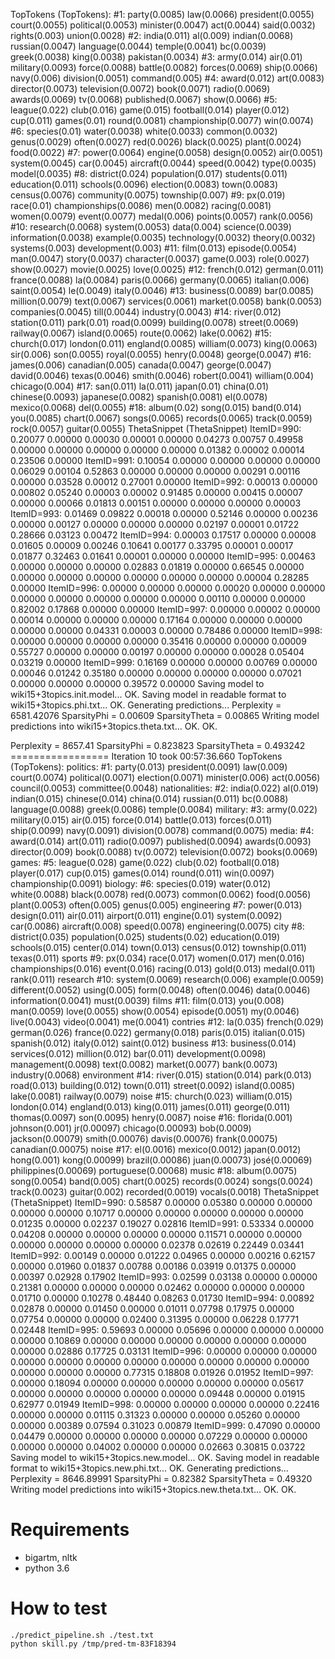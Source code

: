 TopTokens (TopTokens):
#1: party(0.0085) law(0.0066) president(0.0055) court(0.0055) political(0.0053) minister(0.0047) act(0.0044) said(0.0032) rights(0.003) union(0.0028)
#2: india(0.011) al(0.009) indian(0.0068) russian(0.0047) language(0.0044) temple(0.0041) bc(0.0039) greek(0.0038) king(0.0038) pakistan(0.0034)
#3: army(0.014) air(0.01) military(0.0093) force(0.0088) battle(0.0082) forces(0.0069) ship(0.0066) navy(0.006) division(0.0051) command(0.005)
#4: award(0.012) art(0.0083) director(0.0073) television(0.0072) book(0.0071) radio(0.0069) awards(0.0069) tv(0.0068) published(0.0067) show(0.0066)
#5: league(0.022) club(0.016) game(0.015) football(0.014) player(0.012) cup(0.011) games(0.01) round(0.0081) championship(0.0077) win(0.0074)
#6: species(0.01) water(0.0038) white(0.0033) common(0.0032) genus(0.0029) often(0.0027) red(0.0026) black(0.0025) plant(0.0024) food(0.0022)
#7: power(0.0064) engine(0.0058) design(0.0052) air(0.0051) system(0.0045) car(0.0045) aircraft(0.0044) speed(0.0042) type(0.0035) model(0.0035)
#8: district(0.024) population(0.017) students(0.011) education(0.011) schools(0.0096) election(0.0083) town(0.0083) census(0.0076) community(0.0075) township(0.007)
#9: px(0.019) race(0.01) championships(0.0086) men(0.0082) racing(0.0081) women(0.0079) event(0.0077) medal(0.006) points(0.0057) rank(0.0056)
#10: research(0.0068) system(0.0053) data(0.004) science(0.0039) information(0.0038) example(0.0035) technology(0.0032) theory(0.0032) systems(0.003) development(0.003)
#11: film(0.013) episode(0.0054) man(0.0047) story(0.0037) character(0.0037) game(0.003) role(0.0027) show(0.0027) movie(0.0025) love(0.0025)
#12: french(0.012) german(0.011) france(0.0088) la(0.0084) paris(0.0066) germany(0.0065) italian(0.006) saint(0.0054) le(0.0049) italy(0.0046)
#13: business(0.0089) bar(0.0085) million(0.0079) text(0.0067) services(0.0061) market(0.0058) bank(0.0053) companies(0.0045) till(0.0044) industry(0.0043)
#14: river(0.012) station(0.011) park(0.01) road(0.0099) building(0.0078) street(0.0069) railway(0.0067) island(0.0065) route(0.0062) lake(0.0062)
#15: church(0.017) london(0.011) england(0.0085) william(0.0073) king(0.0063) sir(0.006) son(0.0055) royal(0.0055) henry(0.0048) george(0.0047)
#16: james(0.006) canadian(0.005) canada(0.0047) george(0.0047) david(0.0046) texas(0.0046) smith(0.0046) robert(0.0041) william(0.004) chicago(0.004)
#17: san(0.011) la(0.011) japan(0.01) china(0.01) chinese(0.0093) japanese(0.0082) spanish(0.0081) el(0.0078) mexico(0.0068) del(0.0055)
#18: album(0.02) song(0.015) band(0.014) you(0.0085) chart(0.0067) songs(0.0065) records(0.0065) track(0.0059) rock(0.0057) guitar(0.0055)
ThetaSnippet (ThetaSnippet)
ItemID=990: 0.20077 0.00000 0.00030 0.00001 0.00000 0.04273 0.00757 0.49958 0.00000 0.00000 0.00000 0.00000 0.00000 0.01382 0.00002 0.00014 0.23506 0.00000
ItemID=991: 0.10054 0.00000 0.00000 0.00000 0.00000 0.06029 0.00104 0.52863 0.00000 0.00000 0.00000 0.00291 0.00116 0.00000 0.03528 0.00012 0.27001 0.00000
ItemID=992: 0.00013 0.00000 0.00802 0.05240 0.00003 0.00002 0.91485 0.00000 0.00415 0.00007 0.00000 0.00066 0.01813 0.00151 0.00000 0.00000 0.00000 0.00003
ItemID=993: 0.01469 0.09822 0.00018 0.00000 0.52146 0.00000 0.00236 0.00000 0.00127 0.00000 0.00000 0.00000 0.02197 0.00001 0.01722 0.28666 0.03123 0.00472
ItemID=994: 0.00003 0.17517 0.00000 0.00008 0.01605 0.00009 0.00246 0.10641 0.00177 0.33795 0.00001 0.00017 0.01877 0.32463 0.01641 0.00001 0.00000 0.00000
ItemID=995: 0.00463 0.00000 0.00000 0.00000 0.02883 0.01819 0.00000 0.66545 0.00000 0.00000 0.00000 0.00000 0.00000 0.00000 0.00000 0.00004 0.28285 0.00000
ItemID=996: 0.00000 0.00000 0.00000 0.00020 0.00000 0.00000 0.00000 0.00000 0.00000 0.00000 0.00000 0.00110 0.00000 0.00000 0.82002 0.17868 0.00000 0.00000
ItemID=997: 0.00000 0.00002 0.00000 0.00014 0.00000 0.00000 0.00000 0.17164 0.00000 0.00000 0.00000 0.00000 0.00000 0.04331 0.00003 0.00000 0.78486 0.00000
ItemID=998: 0.00000 0.00000 0.00000 0.00000 0.35416 0.00000 0.00000 0.00009 0.55727 0.00000 0.00000 0.00197 0.00000 0.00000 0.00028 0.05404 0.03219 0.00000
ItemID=999: 0.16169 0.00000 0.00000 0.00769 0.00000 0.00046 0.01242 0.35180 0.00000 0.00000 0.00000 0.00000 0.07021 0.00000 0.00000 0.00000 0.39572 0.00000
Saving model to wiki15+3topics.init.model... OK.
Saving model in readable format to wiki15+3topics.phi.txt... OK.
Generating predictions... Perplexity      = 6581.42076
SparsityPhi     = 0.00609
SparsityTheta   = 0.00865
Writing model predictions into wiki15+3topics.theta.txt... OK.
OK.






Perplexity      = 8657.41
SparsityPhi     = 0.823823
SparsityTheta   = 0.493242
================= Iteration 10 took 00:57:36.660
TopTokens (TopTokens):
politics: #1: party(0.013) president(0.0091) law(0.009) court(0.0074) political(0.0071) election(0.0071) minister(0.006) act(0.0056) council(0.0053) committee(0.0048)
nationalities: #2: india(0.022) al(0.019) indian(0.015) chinese(0.014) china(0.014) russian(0.011) bc(0.0088) language(0.0088) greek(0.0086) temple(0.0084)
military: #3: army(0.022) military(0.015) air(0.015) force(0.014) battle(0.013) forces(0.011) ship(0.0099) navy(0.0091) division(0.0078) command(0.0075)
media: #4: award(0.014) art(0.011) radio(0.0097) published(0.0094) awards(0.0093) director(0.009) book(0.0088) tv(0.0072) television(0.0072) books(0.0069)
games: #5: league(0.028) game(0.022) club(0.02) football(0.018) player(0.017) cup(0.015) games(0.014) round(0.011) win(0.0097) championship(0.0091)
biology: #6: species(0.019) water(0.012) white(0.0088) black(0.0078) red(0.0073) common(0.0062) food(0.0056) plant(0.0053) often(0.005) genus(0.005)
engineering #7: power(0.013) design(0.011) air(0.011) airport(0.011) engine(0.01) system(0.0092) car(0.0086) aircraft(0.008) speed(0.0078) engineering(0.0075)
city #8: district(0.035) population(0.025) students(0.02) education(0.019) schools(0.015) center(0.014) town(0.013) census(0.012) township(0.011) texas(0.011)
sports #9: px(0.034) race(0.017) women(0.017) men(0.016) championships(0.016) event(0.016) racing(0.013) gold(0.013) medal(0.011) rank(0.011)
research #10: system(0.0069) research(0.006) example(0.0059) different(0.0052) using(0.005) form(0.0048) often(0.0046) data(0.0046) information(0.0041) must(0.0039)
films #11: film(0.013) you(0.008) man(0.0059) love(0.0055) show(0.0054) episode(0.0051) my(0.0046) live(0.0043) video(0.0041) me(0.0041)
contries #12: la(0.035) french(0.029) german(0.026) france(0.022) germany(0.018) paris(0.015) italian(0.015) spanish(0.012) italy(0.012) saint(0.012)
business #13: business(0.014) services(0.012) million(0.012) bar(0.011) development(0.0098) management(0.0098) text(0.0082) market(0.0077) bank(0.0073) industry(0.0068)
environment #14: river(0.015) station(0.014) park(0.013) road(0.013) building(0.012) town(0.011) street(0.0092) island(0.0085) lake(0.0081) railway(0.0079)
noise #15: church(0.023) william(0.015) london(0.014) england(0.013) king(0.011) james(0.011) george(0.011) thomas(0.0097) son(0.0095) henry(0.0087)
noise #16: florida(0.001) johnson(0.001) jr(0.00097) chicago(0.00093) bob(0.0009) jackson(0.00079) smith(0.00076) davis(0.00076) frank(0.00075) canadian(0.00075)
noise #17: el(0.0016) mexico(0.0012) japan(0.0012) hong(0.001) kong(0.00099) brazil(0.00086) juan(0.00073) josé(0.00069) philippines(0.00069) portuguese(0.00068)
music #18: album(0.0075) song(0.0054) band(0.005) chart(0.0025) records(0.0024) songs(0.0024) track(0.0023) guitar(0.002) recorded(0.0019) vocals(0.0018)
ThetaSnippet (ThetaSnippet)
ItemID=990: 0.58587 0.00000 0.05380 0.00000 0.00000 0.00000 0.00000 0.10717 0.00000 0.00000 0.00000 0.00000 0.00000 0.01235 0.00000 0.02237 0.19027 0.02816
ItemID=991: 0.53334 0.00000 0.04208 0.00000 0.00000 0.00000 0.00000 0.11571 0.00000 0.00000 0.00000 0.00000 0.00000 0.00000 0.02378 0.02619 0.22449 0.03441
ItemID=992: 0.00149 0.00000 0.01222 0.04965 0.00000 0.00216 0.62157 0.00000 0.01960 0.01837 0.00788 0.00186 0.03919 0.01375 0.00000 0.00397 0.02928 0.17902
ItemID=993: 0.02599 0.03138 0.00000 0.00000 0.21381 0.00000 0.00000 0.00000 0.02462 0.00000 0.00000 0.00000 0.01710 0.00000 0.10278 0.48440 0.08263 0.01730
ItemID=994: 0.00892 0.02878 0.00000 0.01450 0.00000 0.01011 0.07798 0.17975 0.00000 0.07754 0.00000 0.00000 0.02400 0.31395 0.00000 0.06228 0.17771 0.02448
ItemID=995: 0.59693 0.00000 0.05696 0.00000 0.00000 0.00000 0.00000 0.10869 0.00000 0.00000 0.00000 0.00000 0.00000 0.00000 0.00000 0.02886 0.17725 0.03131
ItemID=996: 0.00000 0.00000 0.00000 0.00000 0.00000 0.00000 0.00000 0.00000 0.00000 0.00000 0.00000 0.00000 0.00000 0.00000 0.77315 0.18808 0.01926 0.01952
ItemID=997: 0.00000 0.18094 0.00000 0.00000 0.00000 0.00000 0.00000 0.05617 0.00000 0.00000 0.00000 0.00000 0.00000 0.09448 0.00000 0.01915 0.62977 0.01949
ItemID=998: 0.00000 0.00000 0.00000 0.00000 0.22416 0.00000 0.00000 0.01115 0.31323 0.00000 0.00000 0.05260 0.00000 0.00000 0.00389 0.07594 0.31023 0.00879
ItemID=999: 0.47090 0.00000 0.04479 0.00000 0.00000 0.00000 0.00000 0.07229 0.00000 0.00000 0.00000 0.00000 0.04002 0.00000 0.00000 0.02663 0.30815 0.03722
Saving model to wiki15+3topics.new.model... OK.
Saving model in readable format to wiki15+3topics.new.phi.txt... OK.
Generating predictions...
Perplexity      = 8646.89991
SparsityPhi     = 0.82382
SparsityTheta   = 0.49320
Writing model predictions into wiki15+3topics.new.theta.txt... OK.
OK.


# Requirements

* bigartm, nltk
* python 3.6


# How to test

```
./predict_pipeline.sh ./test.txt
python skill.py /tmp/pred-tm-83F18394
```
